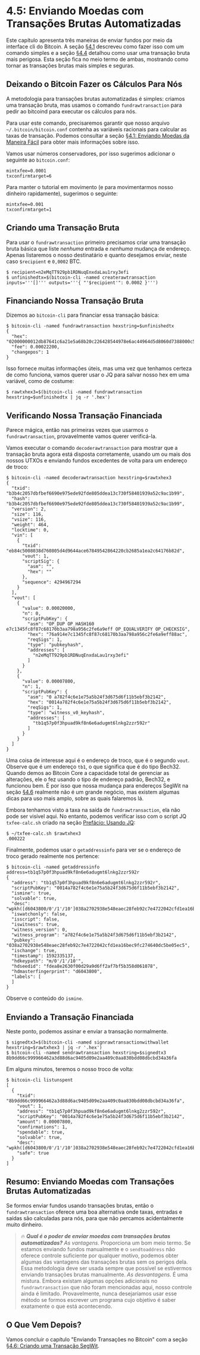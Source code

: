 # 4.5: Enviando Moedas com Transações Brutas Automatizadas

Este capítulo apresenta três maneiras de enviar fundos por meio da interface cli do Bitcoin. A seção [§4.1](04_1_Sending_Coins_The_Easy_Way.md) descreveu como fazer isso com um comando simples e a seção [§4.4](04_4_Sending_Coins_with_a_Raw_Transaction.md) detalhou como usar uma transação bruta mais perigosa. Esta seção fica no meio termo de ambas, mostrando como tornar as transações brutas mais simples e seguras.

## Deixando o Bitcoin Fazer os Cálculos Para Nós

A metodologia para transações brutas automatizadas é simples: criamos uma transação bruta, mas usamos o comando ```fundrawtransaction``` para pedir ao bitcoind para executar os cálculos para nós.

Para usar este comando, precisaremos garantir que nosso arquivo ```~/.bitcoin/bitcoin.conf``` contenha as variáveis racionais para calcular as taxas de transação. Podemos consultar a seção [§4.1: Enviando Moedas da Maneira Fácil](04_1_Sending_Coins_The_Easy_Way.md) para obter mais informações sobre isso.

Vamos usar números conservadores, por isso sugerimos adicionar o seguinte ao `bitcoin.conf`:
```
mintxfee=0.0001
txconfirmtarget=6
```
Para manter o tutorial em movimento (e para movimentarmos nosso dinheiro rapidamente), sugerimos o seguinte:
```
mintxfee=0.001
txconfirmtarget=1
```

## Criando uma Transação Bruta

Para usar o ```fundrawtransaction``` primeiro precisamos criar uma transação bruta básica que liste _nenhuma_ entrada e _nenhuma_ mudança de endereço. Apenas listaremos o nosso destinatário e quanto desejamos enviar, neste caso ```$recipient``` e ```0,0002``` BTC.
```
$ recipient=n2eMqTT929pb1RDNuqEnxdaLau1rxy3efi
$ unfinishedtx=$(bitcoin-cli -named createrawtransaction inputs='''[]''' outputs='''{ "'$recipient'": 0.0002 }''')
```

## Financiando Nossa Transação Bruta

Dizemos ao ```bitcoin-cli``` para financiar essa transação básica:
```
$ bitcoin-cli -named fundrawtransaction hexstring=$unfinishedtx
{
  "hex": "02000000012db87641c6a21e5a68b20c226428544978e6ac44964d5d8060d7388000c584eb0100000000feffffff02204e0000000000001976a914e7c1345fc8f87c68170b3aa798a956c2fe6a9eff88ac781e0000000000001600140cc9cdcf45d4ea17f5227a7ead52367aad10a88400000000",
  "fee": 0.00022200,
  "changepos": 1
}
```
Isso fornece muitas informações úteis, mas uma vez que tenhamos certeza de como funciona, vamos querer usar o JQ para salvar nosso hex em uma variável, como de costume:
```
$ rawtxhex3=$(bitcoin-cli -named fundrawtransaction hexstring=$unfinishedtx | jq -r '.hex')
```
## Verificando Nossa Transação Financiada

Parece mágica, então nas primeiras vezes que usarmos o ```fundrawtransaction```, provavelmente vamos querer verificá-la.

Vamos executar o comando ```decoderawtransaction``` para mostrar que a transação bruta agora está disposta corretamente, usando um ou mais dos nossos UTXOs e enviando fundos excedentes de volta para um endereço de troco:
```
$ bitcoin-cli -named decoderawtransaction hexstring=$rawtxhex3
{
  "txid": "b3b4c2057dbfbef6690e975ede92fde805ddea13c730f58401939a52c9ac1b99",
  "hash": "b3b4c2057dbfbef6690e975ede92fde805ddea13c730f58401939a52c9ac1b99",
  "version": 2,
  "size": 116,
  "vsize": 116,
  "weight": 464,
  "locktime": 0,
  "vin": [
    {
      "txid": "eb84c5008038d760805d4d9644ace67849542864220cb2685a1ea2c64176b82d",
      "vout": 1,
      "scriptSig": {
        "asm": "",
        "hex": ""
      },
      "sequence": 4294967294
    }
  ],
  "vout": [
    {
      "value": 0.00020000,
      "n": 0,
      "scriptPubKey": {
        "asm": "OP_DUP OP_HASH160 e7c1345fc8f87c68170b3aa798a956c2fe6a9eff OP_EQUALVERIFY OP_CHECKSIG",
        "hex": "76a914e7c1345fc8f87c68170b3aa798a956c2fe6a9eff88ac",
        "reqSigs": 1,
        "type": "pubkeyhash",
        "addresses": [
          "n2eMqTT929pb1RDNuqEnxdaLau1rxy3efi"
        ]
      }
    },
    {
      "value": 0.00007800,
      "n": 1,
      "scriptPubKey": {
        "asm": "0 a782f4c6e1e75a5b24f3d675d6f11b5ebf3b2142",
        "hex": "0014a782f4c6e1e75a5b24f3d675d6f11b5ebf3b2142",
        "reqSigs": 1,
        "type": "witness_v0_keyhash",
        "addresses": [
          "tb1q57p0f3hpuad9kf8n6e6adugmt6lnkg2zzr592r"
        ]
      }
    }
  ]
}
```
Uma coisa de interesse aqui é o endereço de troco, que é o segundo ```vout```. Observe que é um endereço ```tb1```, o que significa que é do tipo Bech32. Quando demos ao Bitcoin Core a capacidade total de gerenciar as alterações, ele o fez usando o tipo de endereço padrão, Bech32, e funcionou bem. É por isso que nossa mudança para endereços SegWit na seção [§4.6](04_6_Creating_a_Segwit_Transaction.md) realmente não é um grande negócio, mas existem algumas dicas para uso mais amplo, sobre as quais falaremos lá.

Embora tenhamos visto a taxa na saída de ```fundrawtransaction```, ela não pode ser visível aqui. No entanto, podemos verificar isso com o script JQ ```txfee-calc.sh``` criado na seção [Prefácio: Usando JQ](https://github.com/BlockchainCommons/Learning-Bitcoin-from-the-Command-Line/blob/master/04_2__Interlude_Using_JQ.md):
```
$ ~/txfee-calc.sh $rawtxhex3
.000222
```
Finalmente, podemos usar o ```getaddressinfo``` para ver se o endereço de troco gerado realmente nos pertence:
```
$ bitcoin-cli -named getaddressinfo address=tb1q57p0f3hpuad9kf8n6e6adugmt6lnkg2zzr592r
{
  "address": "tb1q57p0f3hpuad9kf8n6e6adugmt6lnkg2zzr592r",
  "scriptPubKey": "0014a782f4c6e1e75a5b24f3d675d6f11b5ebf3b2142",
  "ismine": true,
  "solvable": true,
  "desc": "wpkh([d6043800/0'/1'/10']038a2702938e548eaec28feb92c7e4722042cfd1ea16bec9fc274640dc5be05ec5)#zpv26nar",
  "iswatchonly": false,
  "isscript": false,
  "iswitness": true,
  "witness_version": 0,
  "witness_program": "a782f4c6e1e75a5b24f3d675d6f11b5ebf3b2142",
  "pubkey": "038a2702938e548eaec28feb92c7e4722042cfd1ea16bec9fc274640dc5be05ec5",
  "ischange": true,
  "timestamp": 1592335137,
  "hdkeypath": "m/0'/1'/10'",
  "hdseedid": "fdea8e2630f00d29a9d6ff2af7bf5b358d061078",
  "hdmasterfingerprint": "d6043800",
  "labels": [
  ]
}
```
Observe o conteúdo do `ismine`.

## Enviando a Transação Financiada

Neste ponto, podemos assinar e enviar a transação normalmente.
```
$ signedtx3=$(bitcoin-cli -named signrawtransactionwithwallet hexstring=$rawtxhex3 | jq -r '.hex')
$ bitcoin-cli -named sendrawtransaction hexstring=$signedtx3
8b9dd66c999966462a3d88d6ac9405d09e2aa409c0aa830bdd08dbcbd34a36fa
```
Em alguns minutos, teremos o nosso troco de volta:
```
$ bitcoin-cli listunspent
[
  {
    "txid": "8b9dd66c999966462a3d88d6ac9405d09e2aa409c0aa830bdd08dbcbd34a36fa",
    "vout": 1,
    "address": "tb1q57p0f3hpuad9kf8n6e6adugmt6lnkg2zzr592r",
    "scriptPubKey": "0014a782f4c6e1e75a5b24f3d675d6f11b5ebf3b2142",
    "amount": 0.00007800,
    "confirmations": 1,
    "spendable": true,
    "solvable": true,
    "desc": "wpkh([d6043800/0'/1'/10']038a2702938e548eaec28feb92c7e4722042cfd1ea16bec9fc274640dc5be05ec5)#zpv26nar",
    "safe": true
  }
]
```

## Resumo: Enviando Moedas com Transações Brutas Automatizadas

Se formos enviar fundos usando transações brutas, então o ```fundrawtransaction``` oferece uma boa alternativa onde taxas, entradas e saídas são calculadas para nós, para que não percamos acidentalmente muito dinheiro.

> :fire: ***Qual é o poder de enviar moedas com transações brutas automatizadas?***
> _As vantagens._ Proporciona um bom meio termo. Se estamos enviando fundos manualmente e o ```sendtoaddress``` não oferece controle suficiente por qualquer motivo, podemos obter algumas das vantagens das transações brutas sem os perigos dela. Essa metodologia deve ser usada sempre que possível se estivermos enviando transações brutas manualmente.
> _As desvantagens._ É uma mistura. Embora existam algumas opções adicionais no ```fundrawtransaction``` que não foram mencionadas aqui, nosso controle ainda é limitado. Provavelmente, nunca desejaríamos usar esse método se formos escrever um programa cujo objetivo é saber exatamente o que está acontecendo.

## O Que Vem Depois?

Vamos concluir o capítulo "Enviando Transações no Bitcoin" com a seção [§4.6: Criando uma Transação SegWit](04_6_Creating_a_Segwit_Transaction.md).